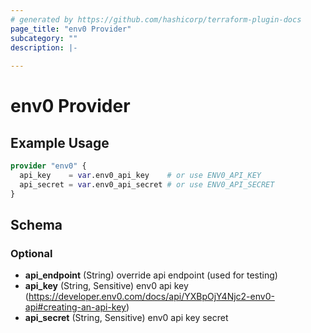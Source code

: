 ```yaml
---
# generated by https://github.com/hashicorp/terraform-plugin-docs
page_title: "env0 Provider"
subcategory: ""
description: |-
  
---
```


# env0 Provider



## Example Usage

```terraform
provider "env0" {
  api_key    = var.env0_api_key    # or use ENV0_API_KEY
  api_secret = var.env0_api_secret # or use ENV0_API_SECRET
}
```

<!-- schema generated by tfplugindocs -->
## Schema

### Optional

- **api_endpoint** (String) override api endpoint (used for testing)
- **api_key** (String, Sensitive) env0 api key (https://developer.env0.com/docs/api/YXBpOjY4Njc2-env0-api#creating-an-api-key)
- **api_secret** (String, Sensitive) env0 api key secret

